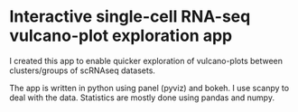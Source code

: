 # Interactive single-cell RNA-seq vulcano-plot exploration app

I created this app to enable quicker exploration of vulcano-plots between clusters/groups of scRNAseq datasets.

The app is written in python using panel (pyviz) and bokeh. I use scanpy to deal with the data. Statistics are mostly done using pandas and numpy.
